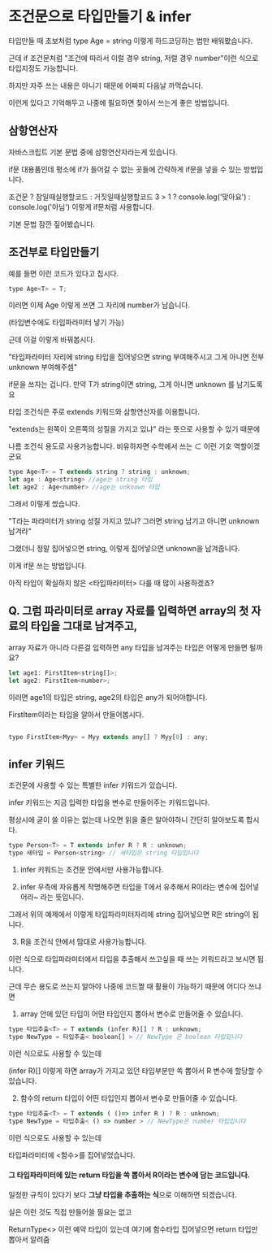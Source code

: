 # 조건문으로 타입만들기 & infer

타입만들 때 초보처럼 type Age = string 이렇게 하드코딩하는 법만 배워봤습니다.

근데 if 조건문처럼 "조건에 따라서 이럴 경우 string, 저럴 경우 number"이런 식으로 타입지정도 가능합니다.

하지만 자주 쓰는 내용은 아니기 때문에 어짜피 다음날 까먹습니다.

이런게 있다고 기억해두고 나중에 필요하면 찾아서 쓰는게 좋은 방법입니다.

## 삼항연산자

자바스크립트 기본 문법 중에 삼항연산자라는게 있습니다.

if문 대용품인데 평소에 if가 들어갈 수 없는 곳들에 간략하게 if문을 넣을 수 있는 방법입니다.

조건문 ? 참일때실행할코드 : 거짓일때실행할코드
3 > 1 ? console.log('맞아요') : console.log('아님')
이렇게 if문처럼 사용합니다.

기본 문법 잠깐 짚어봤습니다.

## 조건부로 타입만들기

예를 들면 이런 코드가 있다고 칩시다.

```jsx
type Age<T> = T;
```

이러면 이제 Age<number> 이렇게 쓰면 그 자리에 number가 남습니다.

(타입변수에도 타입파라미터 넣기 가능)

근데 이걸 이렇게 바꿔봅시다.

"타입파라미터 자리에 string 타입을 집어넣으면 string 부여해주시고 그게 아니면 전부 unknown 부여해주셈"

if문을 쓰자는 겁니다. 만약 T가 string이면 string, 그게 아니면 unknown 를 남기도록요

타입 조건식은 주로 extends 키워드와 삼항연산자를 이용합니다.

"extends는 왼쪽이 오른쪽의 성질을 가지고 있냐" 라는 뜻으로 사용할 수 있기 때문에

나름 조건식 용도로 사용가능합니다. 비유하자면 수학에서 쓰는 ⊂ 이런 기호 역할이겠군요

```jsx
type Age<T> = T extends string ? string : unknown;
let age : Age<string> //age는 string 타입
let age2 : Age<number> //age는 unknown 타입
```

그래서 이렇게 썼습니다.

"T라는 파라미터가 string 성질 가지고 있냐? 그러면 string 남기고 아니면 unknown 남겨라"

그랬더니 정말 <string> 집어넣으면 string, <number> 이렇게 집어넣으면 unknown을 남겨줍니다.

이게 if문 쓰는 방법입니다.

아직 타입이 확실하지 않은 <타입파라미터> 다룰 때 많이 사용하겠죠?

## Q. 그럼 파라미터로 array 자료를 입력하면 array의 첫 자료의 타입을 그대로 남겨주고,

array 자료가 아니라 다른걸 입력하면 any 타입을 남겨주는 타입은 어떻게 만들면 될까요?

```jsx
let age1: FirstItem<string[]>;
let age2: FirstItem<number>;
```

이러면 age1의 타입은 string, age2의 타입은 any가 되어야합니다.

FirstItem이라는 타입을 알아서 만들어봅시다.

```jsx

type FirstItem<Myy> = Myy extends any[] ? Myy[0] : any;

```

## infer 키워드

조건문에 사용할 수 있는 특별한 infer 키워드가 있습니다.

infer 키워드는 지금 입력한 타입을 변수로 만들어주는 키워드입니다.

평상시에 굳이 쓸 이유는 없는데 나오면 읽을 줄은 알아야하니 간단히 알아보도록 합시다.

```jsx
type Person<T> = T extends infer R ? R : unknown;
type 새타입 = Person<string> // 새타입은 string 타입입니다
```

1. infer 키워드는 조건문 안에서만 사용가능합니다.

2. infer 우측에 자유롭게 작명해주면 타입을 T에서 유추해서 R이라는 변수에 집어넣어라~ 라는 뜻입니다.

그래서 위의 예제에서 <string> 이렇게 타입파라미터자리에 string 집어넣으면 R은 string이 됩니다.

3. R을 조건식 안에서 맘대로 사용가능합니다.

이런 식으로 타입파라미터에서 타입을 추출해서 쓰고싶을 때 쓰는 키워드라고 보시면 됩니다.

근데 무슨 용도로 쓰는지 알아야 나중에 코드짤 때 활용이 가능하기 때문에 어디다 쓰냐면

1. array 안에 있던 타입이 어떤 타입인지 뽑아서 변수로 만들어줄 수 있습니다.

```jsx
type 타입추출<T> = T extends (infer R)[] ? R : unknown;
type NewType = 타입추출< boolean[] > // NewType 은 boolean 타입입니다
```

이런 식으로도 사용할 수 있는데

(infer R)[] 이렇게 하면 array가 가지고 있던 타입부분만 쏙 뽑아서 R 변수에 할당할 수 있습니다.

2. 함수의 return 타입이 어떤 타입인지 뽑아서 변수로 만들어줄 수 있습니다.

```jsx
type 타입추출<T> = T extends ( ()=> infer R ) ? R : unknown;
type NewType = 타입추출< () => number > // NewType은 number 타입입니다
```

이런 식으로도 사용할 수 있는데

타입파라미터에 <함수>를 집어넣었습니다.

#### 그 타입파라미터에 있는 return 타입을 쏙 뽑아서 R이라는 변수에 담는 코드입니다.

일정한 규칙이 있다기 보다 **그냥 타입을 추출하는 식**으로 이해하면 되겠습니다.

실은 이런 것도 직접 만들어쓸 필요는 없고

ReturnType<> 이런 예약 타입이 있는데 여기에 함수타입 집어넣으면 return 타입만 뽑아서 알려줌
